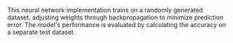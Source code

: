 This neural network implementation trains on a randomly generated dataset, adjusting weights through backpropagation to minimize prediction error. The model's performance is evaluated by calculating the accuracy on a separate test dataset.
